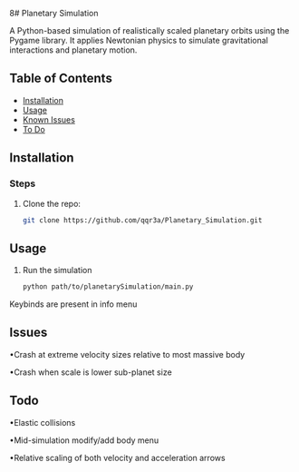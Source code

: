 8# Planetary Simulation

A Python-based simulation of realistically scaled planetary orbits using the Pygame library. It applies Newtonian physics to simulate gravitational interactions and planetary motion.

## Table of Contents
- [Installation](#installation)
- [Usage](#usage)
- [Known Issues](#issues)
- [To Do](#todo)

## Installation

### Steps
1. Clone the repo:
   ```bash
   git clone https://github.com/qqr3a/Planetary_Simulation.git

## Usage

1. Run the simulation
   ```bash
   python path/to/planetarySimulation/main.py

Keybinds are present in info menu

## Issues 

•Crash at extreme velocity sizes relative to most massive body

•Crash when scale is lower sub-planet size

## Todo

•Elastic collisions

•Mid-simulation modify/add body menu

•Relative scaling of both velocity and acceleration arrows


